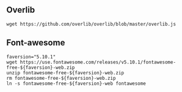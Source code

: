 Overlib
-------
```
wget https://github.com/overlib/overlib/blob/master/overlib.js
```

Font-awesome
------------
```
faversion="5.10.1"
wget https://use.fontawesome.com/releases/v5.10.1/fontawesome-free-${faversion}-web.zip
unzip fontawesome-free-${faversion}-web.zip
rm fontawesome-free-${faversion}-web.zip
ln -s fontawesome-free-${faversion}-web fontawesome
```
